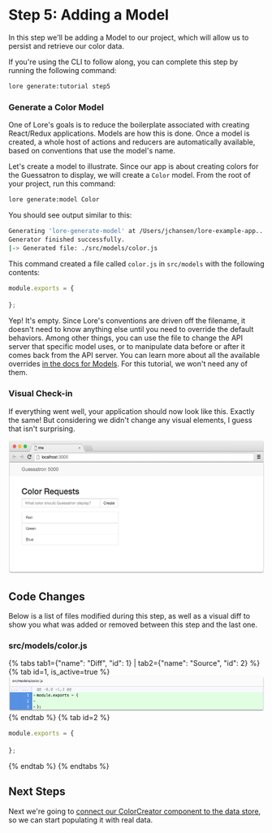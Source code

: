 # Step 5: Adding a Model

In this step we'll be adding a Model to our project, which will allow us to persist and retrieve our color data. 

If you're using the CLI to follow along, you can complete this step by running the following command:

```sh
lore generate:tutorial step5
```

### Generate a Color Model

One of Lore's goals is to reduce the boilerplate associated with creating React/Redux applications. Models are how this
is done. Once a model is created, a whole host of actions and reducers are automatically available, based on conventions
that use the model's name.

Let's create a model to illustrate. Since our app is about creating colors for the Guessatron to display, we will
create a `Color` model. From the root of your project, run this command:

```sh
lore generate:model Color
```

You should see output similar to this:

```sh
Generating 'lore-generate-model' at /Users/jchansen/lore-example-app...
Generator finished successfully.
|-> Generated file: ./src/models/color.js
```

This command created a file called `color.js` in `src/models` with the following contents:

```js
module.exports = {

};
```

Yep! It's empty. Since Lore's conventions are driven off the filename, it doesn't need to know anything else until
you need to override the default behaviors. Among other things, you can use the file to change the API server that
specific model uses, or to manipulate data before or after it comes back from the API server. You can learn more about 
all the available overrides [in the docs for Models](/concepts/models/). For this tutorial, we won't need any of them.

### Visual Check-in

If everything went well, your application should now look like this. Exactly the same! But considering we didn't change
any visual elements, I guess that isn't surprising.

![New Lore App](/assets/images/tutorial/step5-visual.png)

## Code Changes

Below is a list of files modified during this step, as well as a visual diff to show you what was added or removed 
between this step and the last one.

### src/models/color.js

{% tabs tab1={"name": "Diff", "id": 1} | tab2={"name": "Source", "id": 2} %}
{% tab id=1, is_active=true %}
![New Lore App](/assets/images/tutorial/step5-diff-model.png)
{% endtab %}
{% tab id=2 %}
```js
module.exports = {

};
```
{% endtab %}
{% endtabs %}

## Next Steps

Next we're going to [connect our ColorCreator component to the data store](../step-6/), so we can start populating 
it with real data.
